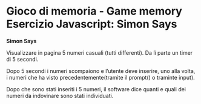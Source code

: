 Gioco di memoria - Game memory
Esercizio Javascript: Simon Says
===
**Simon Says**

Visualizzare in pagina 5 numeri casuali (tutti differenti). Da lì parte un timer di 5 secondi.

Dopo 5 secondi i numeri scompaiono e l’utente deve inserire, uno alla volta, i numeri che ha visto precedentemente(tramite il prompt() o traminte input).

Dopo che sono stati inseriti i 5 numeri, il software dice quanti e quali dei numeri da indovinare sono stati individuati.


